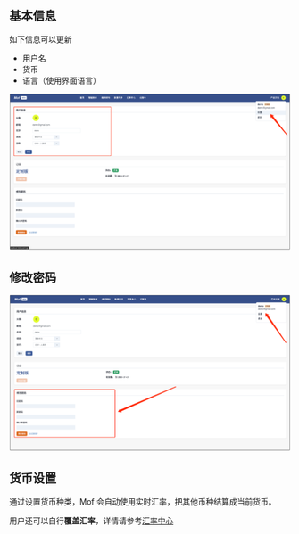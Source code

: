 ## 基本信息
如下信息可以更新

- 用户名
- 货币
- 语言（使用界面语言）

![img](img/zh/update-user-info.png)

## 修改密码
![img](img/zh/reset-pass.png)

## 货币设置
通过设置货币种类，Mof 会自动使用实时汇率，把其他币种结算成当前货币。

用户还可以自行**覆盖汇率**，详情请参考[汇率中心](../exchange/index.md)
